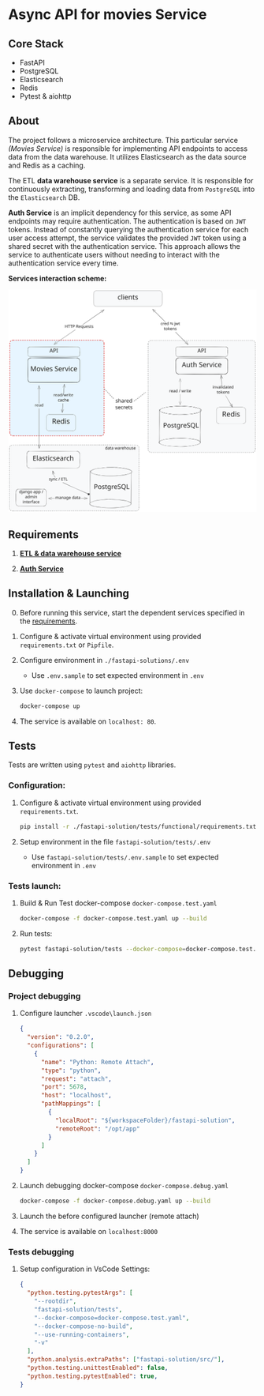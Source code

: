 # Async API for movies Service

## Core Stack

- FastAPI
- PostgreSQL
- Elasticsearch
- Redis
- Pytest & aiohttp

## About

The project follows a microservice architecture. This particular service *(Movies Service)* is responsible for implementing API endpoints to access data from the data warehouse. It utilizes Elasticsearch as the data source and Redis as a caching.

The ETL **data warehouse service** is a separate service. It is responsible for continuously extracting, transforming and loading data from `PostgreSQL` into the `Elasticsearch` DB.

**Auth Service** is an implicit dependency for this service, as some API endpoints may require authentication. The authentication is based on `JWT` tokens. Instead of constantly querying the authentication service for each user access attempt, the service validates the provided `JWT` token using a shared secret with the authentication service. This approach allows the service to authenticate users without needing to interact with the authentication service every time.

**Services interaction scheme:**

![services-integration_schema.svg](resources/services-integration.svg)

## Requirements

1. [**ETL & data warehouse service**](https://github.com/vogelfenx/etl_postgres_to_elasticsearch)

1. [**Auth Service**](https://github.com/vogelfenx/Auth_API)

## Installation & Launching

0. Before running this service, start the dependent services specified in the [requirements](#Requirements).

1. Configure & activate virtual environment using provided `requirements.txt` or `Pipfile`.

1. Configure environment in `./fastapi-solutions/.env`

   - Use `.env.sample` to set expected environment in `.env`

1. Use `docker-compose` to launch project:

   ```bash
   docker-compose up
   ```

1. The service is available on `localhost: 80`.

## Tests

Tests are written using `pytest` and `aiohttp` libraries.

### Configuration:

1. Configure & activate virtual environment using provided `requirements.txt`.

   ```sh
   pip install -r ./fastapi-solution/tests/functional/requirements.txt
   ```

1. Setup environment in the file `fastapi-solution/tests/.env`

   - Use `fastapi-solution/tests/.env.sample` to set expected environment in `.env`

### Tests launch:

1. Build & Run Test docker-compose `docker-compose.test.yaml`

   ```sh
   docker-compose -f docker-compose.test.yaml up --build
   ```

2. Run tests:

   ```sh
   pytest fastapi-solution/tests --docker-compose=docker-compose.test.yaml --docker-compose-no-build --use-running-containers -v
   ```

## Debugging

### Project debugging
1. Configure launcher `.vscode\launch.json`

   ```json
   {
     "version": "0.2.0",
     "configurations": [
       {
         "name": "Python: Remote Attach",
         "type": "python",
         "request": "attach",
         "port": 5678,
         "host": "localhost",
         "pathMappings": [
           {
             "localRoot": "${workspaceFolder}/fastapi-solution",
             "remoteRoot": "/opt/app"
           }
         ]
       }
     ]
   }
   ```

1. Launch debugging docker-compose `docker-compose.debug.yaml`

   ```sh
   docker-compose -f docker-compose.debug.yaml up --build
   ```

1. Launch the before configured launcher (remote attach)
1. The service is available on `localhost:8000`

### Tests debugging

1. Setup configuration in VsCode Settings:

   ```json
   {
     "python.testing.pytestArgs": [
       "--rootdir",
       "fastapi-solution/tests",
       "--docker-compose=docker-compose.test.yaml",
       "--docker-compose-no-build",
       "--use-running-containers",
       "-v"
     ],
     "python.analysis.extraPaths": ["fastapi-solution/src/"],
     "python.testing.unittestEnabled": false,
     "python.testing.pytestEnabled": true,
   }
   ```
